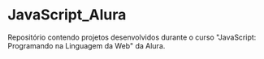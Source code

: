# JavaScript_Alura
 Repositório contendo projetos desenvolvidos durante o curso "JavaScript: Programando na Linguagem da Web" da Alura. 
